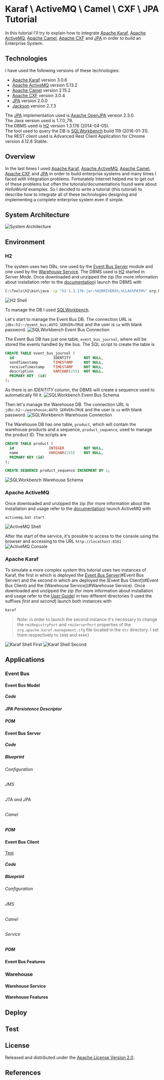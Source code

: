 Karaf \ ActiveMQ \ Camel \ CXF \ JPA Tutorial
=====================================

In this tutorial I'll try to explain how to integrate [Apache Karaf](http://karaf.apache.org/), [Apache ActiveMQ](http://activemq.apache.org/), [Apache Camel](http://camel.apache.org/), [Apache CXF](https://cxf.apache.org/) and [JPA](http://www.oracle.com/technetwork/java/javaee/tech/persistence-jsp-140049.html) in order to build an Enterprise System.

## Technologies
I have used the following versions of these technologies:

- [Apache Karaf](http://karaf.apache.org/)  version 3.0.6
- [Apache ActiveMQ](http://activemq.apache.org/) version 5.13.2
- [Apache Camel](http://camel.apache.org/) version 2.15.2
- [Apache CXF](https://cxf.apache.org/) version 3.0.4
- [JPA](http://www.oracle.com/technetwork/java/javaee/tech/persistence-jsp-140049.html) version 2.0.0
- [Jackson](https://github.com/FasterXML/jackson) version 2.7.3

The [JPA](http://www.oracle.com/technetwork/java/javaee/tech/persistence-jsp-140049.html) implementation used is [Apache OpenJPA](http://openjpa.apache.org/) version 2.3.0.  
The Java version used is 1.7.0_79.  
The DBMS used is [H2](http://www.h2database.com/html/main.html) version 1.3.176 (2014-04-05).  
The tool used to query the DB is [SQLWorkbench](http://www.sql-workbench.net/index.html) build 119 (2016-01-31).  
The REST client used is Advanced Rest Client Application for Chrome version 4.12.8 Stable.

## Overview
In the last times I used [Apache Karaf](http://karaf.apache.org/), [Apache ActiveMQ](http://activemq.apache.org/), [Apache Camel](http://camel.apache.org/), [Apache CXF](https://cxf.apache.org/) and [JPA](http://www.oracle.com/technetwork/java/javaee/tech/persistence-jsp-140049.html) in order to build enterprise systems and many times I faced with integration problems. Fortunately Internet helped me to get out of these problems but often the tutorials/documentations found were about _HelloWorld_ examples. So I decided to write a tutorial (this tutorial) to describe how to integrate all of these technologies designing and implementing a complete enterprise system even if simple.

## System Architecture
![System Architecture](/images/system_architecture.png)

## Environment
### H2
The system uses two DBs, one used by the [Event Bus Server] module and one used by the [Warehouse Service](#event-bus-server).
The DBMS used is [H2](http://www.h2database.com/html/main.html) started in _Server Mode_. Once downloaded and unzipped the zip (for more information about installation refer to the [documentation](http://www.h2database.com/html/installation.html)) launch the DBMS with
```bash
C:\Tools\h2\bin\java -cp "h2-1.3.176.jar;%H2DRIVERS%;%CLASSPATH%" org.h2.tools.Server -tcp
```
![H2 Shell](/images/h2_shell.png)

To manage the DB I used [SQLWorkbench](http://www.sql-workbench.net/index.html).

Let's start to manage the Event Bus DB. 
The connection URL is `jdbc:h2:~/event_bus;AUTO_SERVER=TRUE` and the user is `sa` with blank password.
![SQLWorkbench Event Bus Connection](/images/sqlworkbench_eventbus_connection.png)

The Event Bus DB has just one table, `event_bus_journal`, where will be stored the events handled by the bus.
The SQL script to create the table is
```sql
CREATE TABLE event_bus_journal (
  id                  IDENTITY      NOT NULL,
  sendTimestamp       TIMESTAMP     NOT NULL,
  receiveTimestamp    TIMESTAMP     NOT NULL,
  description         VARCHAR(255)  NOT NULL,
  PRIMARY KEY  (id)
);
```
As there is an _IDENTITY_ column, the DBMS will create a sequence used to automatically fill it.
![SQLWorkbench Event Bus Schema](/images/sqlworkbench_eventbus_schema.png)

Then let's manage the Warehouse DB.
The connection URL is `jdbc:h2:~/warehouse;AUTO_SERVER=TRUE` and the user is `sa` with blank password.
![SQLWorkbench Warehouse Connection](/images/sqlworkbench_warehouse_connection.png)

The Warehouse DB has one table, `product`, which will contain the warehouse products and a sequence, `product_sequence`, used to manage the product ID.
The scripts are
```sql
CREATE TABLE product (
  id				INTEGER			NOT NULL,
  name				VARCHAR(255)	NOT NULL,
  PRIMARY KEY (id)
);
```
```sql
CREATE SEQUENCE product_sequence INCREMENT BY 1;
```
![SQLWorkbench Warehouse Schema](/images/sqlworkbench_warehouse_schema.png)

### Apache ActiveMQ
Once downloaded and unzipped the zip (for more information about the installation and usage refer to the [documentation](http://activemq.apache.org/getting-started.html)) launch ActiveMQ with
```bash
activemq.bat start
```
![ActiveMQ Shell](/images/activemq_shell.png)

After the start of the service, it's possible to access to the console using the browser and accessing to the URL `http://localhost:8161`
![ActiveMQ Console](/images/activemq_console.png)

### Apache Karaf
To simulate a more complex system this tutorial uses two instances of Karaf, the first in which is deployed the [Event Bus Server](#Event Bus Server) and the second in which are deployed the [Event Bus Client](#Event Bus Client) and the [Warehouse Service](#Warehouse Service).
Once downloaded and unzipped the zip (for more information about installation and usage refer to the [User Guide](https://karaf.apache.org/manual/latest/users-guide/)) in two different directories (I used the suffixes _first_ and _second_) launch both instances with
```bash
karaf
```
>Note: in order to launch the second instance it's necessary to change the `rmiRegistryPort` and `rmiServerPort` properties of the `org.apache.karaf.management.cfg` file located in the `etc` directory. I set them respectively to `1098` and `44443`

![Karaf Shell First](/images/karaf_shell_first.png)
![Karaf Shell Second](/images/karaf_shell_second.png)

## Applications
### Event Bus
#### Event Bus Model
##### Code
##### JPA Persistence Descriptor
##### POM
#### Event Bus Server
##### Code
##### Blueprint
###### Configuration
###### JMS
###### JTA and JPA
###### Camel
##### POM
#### Event Bus Client
[Test](#eventbusserver#code)
##### Code
##### Blueprint
###### Configuration
###### JMS
###### Camel
###### Service
##### POM
#### Event Bus Features
### Warehouse
#### Warehouse Service
#### Warehouse Features
## Deploy
## Test

## License
Released and distributed under the [Apache License Version 2.0](http://www.apache.org/licenses/LICENSE-2.0).

## References

[Event Bus Server]: #event-bus-server
